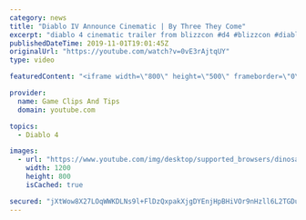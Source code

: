 ```yaml
---
category: news
title: "Diablo IV Announce Cinematic | By Three They Come"
excerpt: "diablo 4 cinematic trailer from blizzcon #d4 #blizzcon #diablo."
publishedDateTime: 2019-11-01T19:01:45Z
originalUrl: "https://youtube.com/watch?v=0vE3rAjtqUY"
type: video

featuredContent: "<iframe width=\"800\" height=\"500\" frameborder=\"0\" src=\"https://www.youtube.com/embed/0vE3rAjtqUY\" allow=\"accelerometer; autoplay; encrypted-media; gyroscope; picture-in-picture\" allowfullscreen></iframe>"

provider:
  name: Game Clips And Tips
  domain: youtube.com

topics:
  - Diablo 4

images:
  - url: "https://www.youtube.com/img/desktop/supported_browsers/dinosaur.png"
    width: 1200
    height: 800
    isCached: true

secured: "jXtWow8X27LOqWWKDLNs9l+FlDzQxpakXjgDYEnjHpBHiVOr9nHzll6L2TGDucqdt2rfcDtoyhMIWc3fDL93qFtvreb4KPizRuaifAFcsG4PCpy+n8cs12WISUbqgAIJnpZkD+dEmIcpPFhHU9mMVsjEKEL38x2C1d0W/TxUVLokJmL7jiTgpwFSGSsOLzV3zuZR/h6igdMXdW5gNQDJAL+TuW+hW5DdsS4PCNFUBfi/AhD+gOP0q1DqbdYYaaos0owhsReVFAYkKwgySzp9jBFleA2Z36WlJx0xdAlbzB+ub/y1x+egG6ZRHSMbRV0rNb7R3QHXyWpDOsan2K+jS3H2wsv/fZG8ho9YjGQFQwCtVNnue7ta5JhTU5EA0aKMpuJrC6ZHUBjzHtxWyZWkUg==;mK4vAHqe5VTSxgJWGfus2w=="
---
```


